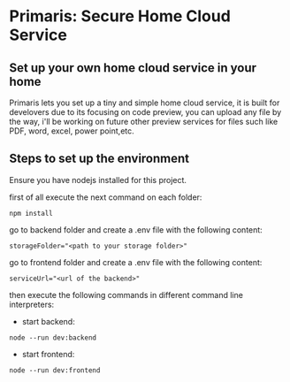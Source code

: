# **Primaris: Secure Home Cloud Service**
## Set up your own home cloud service in your home

Primaris lets you set up a tiny and simple home cloud service, it is built for develovers due to its focusing on code preview, you can upload any file by the way, i'll be working on future other preview services for files such like PDF, word, excel, power point,etc.

## Steps to set up the environment
Ensure you have nodejs installed for this project.

first of all execute the next command on each folder:
```
npm install
```

go to backend folder and create a .env file with the following content:
```
storageFolder="<path to your storage folder>"
```

go to frontend folder and create a .env file with the following content:
```
serviceUrl="<url of the backend>"
```

then execute the following commands in different command line interpreters:
* start backend:
```
node --run dev:backend
```

* start frontend:
```
node --run dev:frontend
```